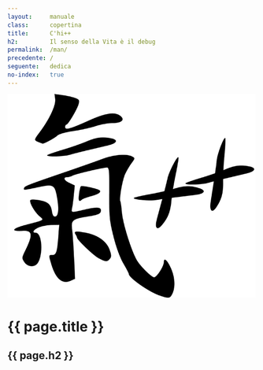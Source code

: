 ```yaml
---
layout:     manuale
class:      copertina
title:      C'hi++
h2:         Il senso della Vita è il debug
permalink:  /man/
precedente: /
seguente:   dedica
no-index:   true
---
```


<img class="logo" 
    alt="C'hi++" 
    title="C'hi plus plus" 
    src="/assets/img/chi-plus-plus.png">
<div class="box titoli">
    <h1>{{ page.title }}</h1>
    <h2>{{ page.h2    }}</h2>        
</div>
